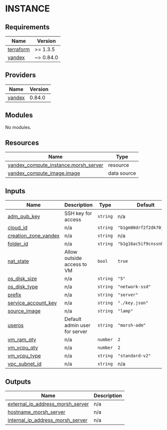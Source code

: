 # INSTANCE

<!-- BEGINNING OF PRE-COMMIT-TERRAFORM DOCS HOOK -->
## Requirements

| Name | Version |
|------|---------|
| <a name="requirement_terraform"></a> [terraform](#requirement\_terraform) | >= 1.3.5 |
| <a name="requirement_yandex"></a> [yandex](#requirement\_yandex) | ~> 0.84.0 |

## Providers

| Name | Version |
|------|---------|
| <a name="provider_yandex"></a> [yandex](#provider\_yandex) | 0.84.0 |

## Modules

No modules.

## Resources

| Name | Type |
|------|------|
| [yandex_compute_instance.morsh_server](https://registry.terraform.io/providers/yandex-cloud/yandex/latest/docs/resources/compute_instance) | resource |
| [yandex_compute_image.image](https://registry.terraform.io/providers/yandex-cloud/yandex/latest/docs/data-sources/compute_image) | data source |

## Inputs

| Name | Description | Type | Default | Required |
|------|-------------|------|---------|:--------:|
| <a name="input_adm_pub_key"></a> [adm\_pub\_key](#input\_adm\_pub\_key) | SSH key for access | `string` | n/a | yes |
| <a name="input_cloud_id"></a> [cloud\_id](#input\_cloud\_id) | n/a | `string` | `"b1gm80drf2f2dk70jc3f"` | no |
| <a name="input_creation_zone_yandex"></a> [creation\_zone\_yandex](#input\_creation\_zone\_yandex) | n/a | `string` | n/a | yes |
| <a name="input_folder_id"></a> [folder\_id](#input\_folder\_id) | n/a | `string` | `"b1g16ac5if9cnssnhfip"` | no |
| <a name="input_nat_state"></a> [nat\_state](#input\_nat\_state) | Allow outside access to VM | `bool` | `true` | no |
| <a name="input_os_disk_size"></a> [os\_disk\_size](#input\_os\_disk\_size) | n/a | `string` | `"5"` | no |
| <a name="input_os_disk_type"></a> [os\_disk\_type](#input\_os\_disk\_type) | n/a | `string` | `"network-ssd"` | no |
| <a name="input_prefix"></a> [prefix](#input\_prefix) | n/a | `string` | `"server"` | no |
| <a name="input_service_account_key"></a> [service\_account\_key](#input\_service\_account\_key) | n/a | `string` | `"./key.json"` | no |
| <a name="input_source_image"></a> [source\_image](#input\_source\_image) | n/a | `string` | `"lamp"` | no |
| <a name="input_useros"></a> [useros](#input\_useros) | Default admin user for server | `string` | `"morsh-adm"` | no |
| <a name="input_vm_ram_qty"></a> [vm\_ram\_qty](#input\_vm\_ram\_qty) | n/a | `number` | `2` | no |
| <a name="input_vm_vcpu_qty"></a> [vm\_vcpu\_qty](#input\_vm\_vcpu\_qty) | n/a | `number` | `2` | no |
| <a name="input_vm_vcpu_type"></a> [vm\_vcpu\_type](#input\_vm\_vcpu\_type) | n/a | `string` | `"standard-v2"` | no |
| <a name="input_vpc_subnet_id"></a> [vpc\_subnet\_id](#input\_vpc\_subnet\_id) | n/a | `string` | n/a | yes |

## Outputs

| Name | Description |
|------|-------------|
| <a name="output_external_ip_address_morsh_server"></a> [external\_ip\_address\_morsh\_server](#output\_external\_ip\_address\_morsh\_server) | n/a |
| <a name="output_hostname_morsh_server"></a> [hostname\_morsh\_server](#output\_hostname\_morsh\_server) | n/a |
| <a name="output_internal_ip_address_morsh_server"></a> [internal\_ip\_address\_morsh\_server](#output\_internal\_ip\_address\_morsh\_server) | n/a |
<!-- END OF PRE-COMMIT-TERRAFORM DOCS HOOK -->
